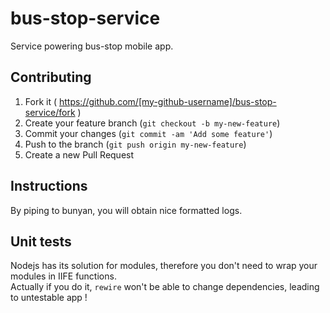 # bus-stop-service
Service powering bus-stop mobile app.


## Contributing

1. Fork it ( https://github.com/[my-github-username]/bus-stop-service/fork )
2. Create your feature branch (`git checkout -b my-new-feature`)
3. Commit your changes (`git commit -am 'Add some feature'`)
4. Push to the branch (`git push origin my-new-feature`)
5. Create a new Pull Request

## Instructions

By piping to bunyan, you will obtain nice formatted logs.

## Unit tests
Nodejs has its solution for modules, therefore you don't need to wrap your modules in IIFE functions.  
Actually if you do it, ```rewire``` won't be able to change dependencies, leading to untestable app !
